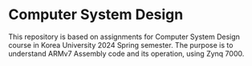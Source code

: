 # Computer System Design
This repository is based on assignments for Computer System Design course in Korea University 2024 Spring semester. The purpose is to understand ARMv7 Assembly code and its operation, using Zynq 7000.
